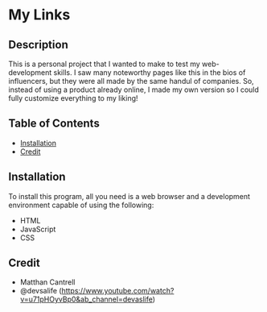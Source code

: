 # My Links

## Description

This is a personal project that I wanted to make to test my web-development skills. I saw many noteworthy pages like this in the bios of influencers, but they were all made by the same handul of companies. So, instead of using a product already online, I made my own version so I could fully customize everything to my liking!

## Table of Contents

- [Installation](#installation)
- [Credit](#credit)

## Installation

To install this program, all you need is a web browser and a development environment capable of using the following:

- HTML
- JavaScript
- CSS

## Credit

- Matthan Cantrell
- @devsalife (https://www.youtube.com/watch?v=u71pHOyvBp0&ab_channel=devaslife)
